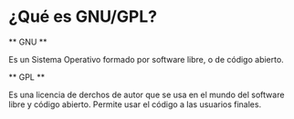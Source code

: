 # ¿Qué es GNU/GPL?


** GNU **

Es un Sistema Operativo formado por software libre, o de código abierto.

** GPL **

Es una licencia de derchos de autor que se usa en el mundo del software libre y código abierto. Permite usar el código a las usuarios finales.
